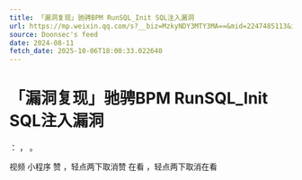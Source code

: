 ```yaml
---
title: 「漏洞复现」驰骋BPM RunSQL_Init SQL注入漏洞
url: https://mp.weixin.qq.com/s?__biz=MzkyNDY3MTY3MA==&mid=2247485113&idx=1&sn=36b6a97a4d2b361a5db5c2897cd93cda
source: Doonsec's feed
date: 2024-08-11
fetch_date: 2025-10-06T18:00:33.022640
---
```


# 「漏洞复现」驰骋BPM RunSQL_Init SQL注入漏洞

：
，
。

视频
小程序
赞
，轻点两下取消赞
在看
，轻点两下取消在看